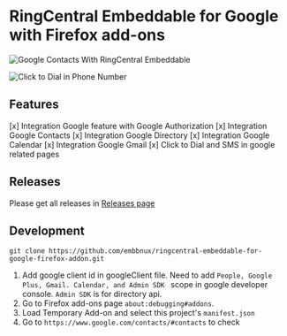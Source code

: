 # RingCentral Embeddable for Google with Firefox add-ons

![Google Contacts With RingCentral Embeddable](https://user-images.githubusercontent.com/7036536/51007549-e5645380-1582-11e9-88a6-4c9ada1681fc.png)

![Click to Dial in Phone Number](https://user-images.githubusercontent.com/7036536/51007720-94089400-1583-11e9-993e-821927ad8219.png)

## Features

[x] Integration Google feature with Google Authorization
[x] Integration Google Contacts
[x] Integration Google Directory
[x] Integration Google Calendar
[x] Integration Google Gmail
[x] Click to Dial and SMS in google related pages

## Releases

Please get all releases in [Releases page](https://github.com/embbnux/ringcentral-embeddable-for-google-firefox-addon/releases)


## Development

```
git clone https://github.com/embbnux/ringcentral-embeddable-for-google-firefox-addon.git
```

1. Add google client id in googleClient file. Need  to add `People, Google Plus, Gmail. Calendar, and Admin SDK ` scope in google developer console. `Admin SDK` is for directory api.
1. Go to Firefox add-ons page `about:debugging#addons`.
2. Load Temporary Add-on and select this project's `manifest.json`
3. Go to `https://www.google.com/contacts/#contacts` to check

